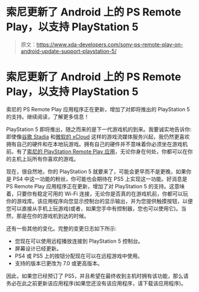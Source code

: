 # 索尼更新了 Android 上的 PS Remote Play，以支持 PlayStation 5

> 原文：<https://www.xda-developers.com/sony-ps-remote-play-on-android-update-support-playstation-5/>

# 索尼更新了 Android 上的 PS Remote Play，以支持 PlayStation 5

索尼的 PS Remote Play 应用程序正在更新，增加了对即将推出的 PlayStation 5 的支持。继续阅读，了解更多信息！

PlayStation 5 即将推出，随之而来的是下一代游戏机的到来。我要诚实地告诉你:即使像[谷歌 Stadia](https://www.xda-developers.com/chromebook-gaming-more-viable-steam-sync-geforce-now-preloaded-stadia-web-app/) 和[微软的 xCloud](https://www.xda-developers.com/microsoft-project-xcloud-cloud-gaming-service-september/) 这样的游戏流媒体服务兴起，我仍然更喜欢拥有自己的硬件和在本地玩游戏。拥有自己的硬件并不意味着你必须坐在游戏机前。有了[索尼的 PlayStation Remote Play 应用](https://www.xda-developers.com/sony-ps4-remote-play-available-all-android-devices/)，无论你身在何处，你都可以在你的主机上玩所有你喜欢的游戏。

现在，很自然地，你的 PlayStation 5 就要来了，可能会更早而不是更晚，如果你是 PS4 中这一功能的粉丝，你可能也会期待在 PS5 上实现这一功能。好消息是 PS Remote Play 应用程序正在更新，增加了对 PlayStation 5 的支持。这意味着，只要你有稳定可用的 Wi-Fi 连接，无论你是否真的在游戏机前，你都可以玩你的游戏库。该应用程序向您显示控制台的显示输出，并为您提供触摸按钮，以便您可以直接从手机上玩游戏(或者，如果您手中有控制器，您也可以使用它)。当然，那是在你的游戏机到达的时候。

还有一些其他的变化。完整的变更日志如下所示:

*   您现在可以使用远程播放连接到 PlayStation 5 控制台。
*   屏幕设计已经更新。
*   PS4 或 PS5 上的按钮分配现在可以在远程游戏中使用。
*   支持的版本已更改为 7.0 或更高版本。

因此，如果您已经预订了 PS5，并且希望在最终收到主机时拥有该功能，那么请务必在此之前更新该应用程序(如果您还没有该应用程序，请下载该应用程序)。